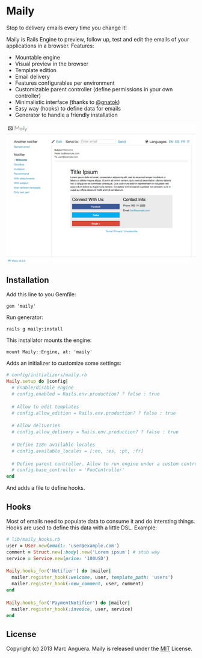 Maily
==============

Stop to delivery emails every time you change it!

Maily is Rails Engine to preview, follow up, test and edit the emails of your applications in a browser. Features:

* Mountable engine
* Visual preview in the browser
* Template edition
* Email delivery
* Features configurables per environment
* Customizable parent controller (define permissions in your own controller)
* Minimalistic interface (thanks to [@gnatok](https://github.com/gnatok))
* Easy way (hooks) to define data for emails
* Generator to handle a friendly installation

![](screenshot.png)

## Installation
Add this line to you Gemfile:

```
gem 'maily'
```

Run generator:

```
rails g maily:install
```

This installator mounts the engine:

```
mount Maily::Engine, at: 'maily'
```

Adds an initializer to customize some settings:

```ruby
# config/initializers/maily.rb
Maily.setup do |config|
  # Enable/disable engine
  # config.enabled = Rails.env.production? ? false : true

  # Allow to edit templates
  # config.allow_edition = Rails.env.production? ? false : true

  # Allow deliveries
  # config.allow_delivery = Rails.env.production? ? false : true

  # Define I18n available locales
  # config.available_locales = [:en, :es, :pt, :fr]

  # Define parent controller. Allow to run engine under a custom controller
  # config.base_controller = 'FooController'
end
```

And adds a file to define hooks.

## Hooks
Most of emails need to populate data to consume it and do intersting things. Hooks are used to define this data with a little DSL. Example:

```ruby
# lib/maily_hooks.rb
user = User.new(email: 'user@example.com')
comment = Struct.new(:body).new('Lorem ipsum') # stub way
service = Service.new(price: '100USD')

Maily.hooks_for('Notifier') do |mailer|
  mailer.register_hook(:welcome, user, template_path: 'users')
  mailer.register_hook(:new_comment, user, comment)
end

Maily.hooks_for('PaymentNotifier') do |mailer|
  mailer.register_hook(:invoice, user, service)
end
```

## License
Copyright (c) 2013 Marc Anguera. Maily is released under the [MIT](MIT-LICENSE) License.